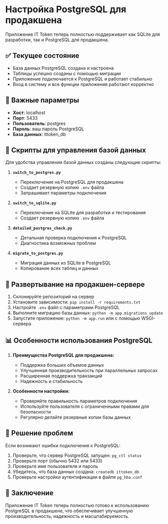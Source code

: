 # Настройка PostgreSQL для продакшена

Приложение IT Token теперь полностью поддерживает как SQLite для разработки, так и PostgreSQL для продакшена.

## ✅ Текущее состояние

- База данных PostgreSQL создана и настроена
- Таблицы успешно созданы с помощью миграции
- Приложение подключается к PostgreSQL и работает стабильно
- Вход в систему и все функции приложения работают корректно

## 📝 Важные параметры

- **Хост**: localhost
- **Порт**: 5433
- **Пользователь**: postgres
- **Пароль**: ваш пароль PostgreSQL
- **База данных**: ittoken_db

## 🔄 Скрипты для управления базой данных

Для удобства управления базой данных созданы следующие скрипты:

1. **`switch_to_postgres.py`**
   - Переключение на PostgreSQL для продакшена
   - Создает резервную копию `.env` файла
   - Запрашивает параметры подключения

2. **`switch_to_sqlite.py`**
   - Переключение на SQLite для разработки и тестирования
   - Создает резервную копию `.env` файла

3. **`detailed_postgres_check.py`**
   - Детальная проверка подключения к PostgreSQL
   - Диагностика возможных проблем

4. **`migrate_to_postgres.py`**
   - Миграция данных из SQLite в PostgreSQL
   - Копирование всех таблиц и данных

## 🚀 Развертывание на продакшен-сервере

1. Склонируйте репозиторий на сервер
2. Установите зависимости: `pip install -r requirements.txt`
3. Настройте `.env` файл с параметрами PostgreSQL
4. Выполните миграцию базы данных: `python -m app.migrations_update`
5. Запустите приложение: `python -m app.run` или с помощью WSGI-сервера

## 📊 Особенности использования PostgreSQL

1. **Преимущества PostgreSQL для продакшена:**
   - Поддержка больших объемов данных
   - Улучшенная производительность при параллельных запросах
   - Расширенная поддержка транзакций
   - Надежность и стабильность

2. **Особенности настройки:**
   - Проверяйте правильность параметров подключения
   - Используйте пользователя с ограниченными правами для безопасности
   - Регулярно делайте резервные копии базы данных

## 🔧 Решение проблем

Если возникают ошибки подключения к PostgreSQL:

1. Проверьте, что сервер PostgreSQL запущен: `pg_ctl status`
2. Проверьте порт (обычно 5432 или 5433)
3. Проверьте имя пользователя и пароль
4. Убедитесь, что база данных создана: `createdb ittoken_db`
5. Проверьте настройки аутентификации в файле `pg_hba.conf`

## 📌 Заключение

Приложение IT Token теперь полностью готово к использованию PostgreSQL в продакшене, что обеспечивает улучшенную производительность, надежность и масштабируемость.
